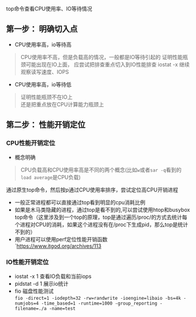 top命令查看CPU使用率、IO等待情况




## 第一步： 明确切入点

- CPU使用率高，io等待高  
>  CPU使用率不高，但是负载高的情况，一般都是IO等待引起的
>  证明性能瓶颈可能出现在IO上面， 应尝试把排查重点切入到IO性能排查
>  iostat -x 继续观察读写速度、IOPS

- CPU使用率高，io等待低  
> 证明性能瓶颈不在IO上  
> 还是把重点放在CPU计算能力瓶颈上



## 第二步： 性能开销定位

### CPU性能开销定位  

- 概念明确
> CPU负载高和CPU使用率高是不同的两个概念(比如`w`或者`sar -q`看到的`load average`是CPU负载)

通过原生top命令，然后按p通过CPU使用率排序，尝试定位高CPU开销进程

- 一般正常进程都可以直接通过top看到明显的cpu消耗比例
- 如果是木马类隐藏的进程，通过top是看不到的,可以尝试使用htop和busybox top命令（这里涉及到一个top的原理，top是通过遍历/proc/<PID>的方式去统计每个进程对CPU的消耗，如果这个进程没有在/proc下生成pid，那么top是统计不到的）  
- 用户进程可以使用perf定位性能开销函数`https://www.itgod.org/archives/113  


### IO性能开销定位

- iostat -x 1 查看IO负载和当前iops
- pidstat -d 1 展示io统计
- fio 磁盘性能测试  
`fio -direct=1 -iodepth=32 -rw=randwrite -ioengine=libaio -bs=4k -numjobs=4 -time_based=1 -runtime=1000 -group_reporting -filename=./a -name=test`
  








